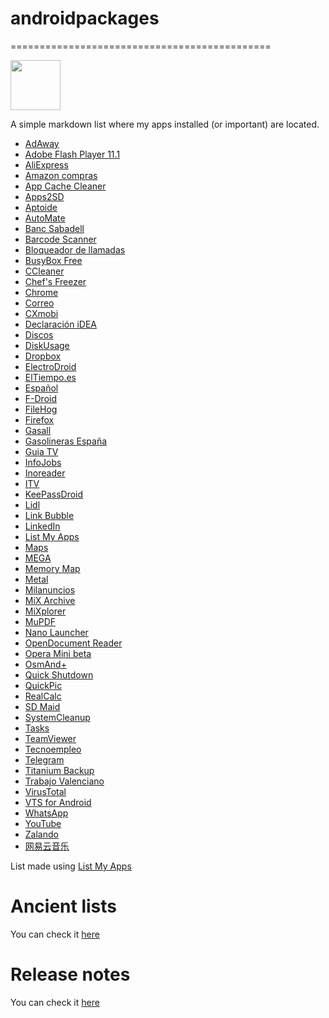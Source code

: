 # androidpackages
=============================================

<img src="http://www.adgellida.byethost11.com/wp-content/uploads/2016/06/hw5uj62xo93duxzlqmf3.jpg" width="80"/>

A simple markdown list where my apps installed (or important) are located.

* [AdAway](play.google.com/store/apps/details?id=org.adaway) 
* [Adobe Flash Player 11.1](play.google.com/store/apps/details?id=com.adobe.flashplayer) 
* [AliExpress](play.google.com/store/apps/details?id=com.alibaba.aliexpresshd) 
* [Amazon compras](play.google.com/store/apps/details?id=com.amazon.mShop.android.shopping) 
* [App Cache Cleaner](play.google.com/store/apps/details?id=mobi.infolife.cache) 
* [Apps2SD](play.google.com/store/apps/details?id=in.co.pricealert.apps2sd) 
* [Aptoide](play.google.com/store/apps/details?id=cm.aptoide.pt) 
* [AutoMate](play.google.com/store/apps/details?id=com.bitspice.automate) 
* [Banc Sabadell](play.google.com/store/apps/details?id=net.inverline.bancosabadell.officelocator.android) 
* [Barcode Scanner](play.google.com/store/apps/details?id=com.google.zxing.client.android) 
* [Bloqueador de llamadas](play.google.com/store/apps/details?id=com.androidrocker.callblocker) 
* [BusyBox Free](play.google.com/store/apps/details?id=stericson.busybox) 
* [CCleaner](play.google.com/store/apps/details?id=com.piriform.ccleaner) 
* [Chef's Freezer](play.google.com/store/apps/details?id=com.chef.freezer) 
* [Chrome](play.google.com/store/apps/details?id=com.android.chrome) 
* [Correo](play.google.com/store/apps/details?id=com.boxer.email) 
* [CXmobi](play.google.com/store/apps/details?id=com.ideaknow.catalunyacaixa) 
* [Declaración iDEA](play.google.com/store/apps/details?id=es.tirea.declaracionidea) 
* [Discos](play.google.com/store/apps/details?id=com.mobile_infographics_tools.mydrive) 
* [DiskUsage](play.google.com/store/apps/details?id=com.google.android.diskusage) 
* [Dropbox](play.google.com/store/apps/details?id=com.dropbox.android) 
* [ElectroDroid](play.google.com/store/apps/details?id=it.android.demi.elettronica) 
* [ElTiempo.es](https://play.google.com/store/apps/details?id=es.eltiempo.weatherapp) 
* [Español](play.google.com/store/apps/details?id=com.android.mixplorer.local.es) 
* [F-Droid](play.google.com/store/apps/details?id=org.fdroid.fdroid) 
* [FileHog](play.google.com/store/apps/details?id=com.houseperez.filehog) 
* [Firefox](play.google.com/store/apps/details?id=org.mozilla.firefox) 
* [Gasall](play.google.com/store/apps/details?id=com.gasall) 
* [Gasolineras España](play.google.com/store/apps/details?id=com.mobialia.gas.spain) 
* [Guia TV](play.google.com/store/apps/details?id=net.micene.minigroup.palimpsests.lite) 
* [InfoJobs](play.google.com/store/apps/details?id=net.infojobs.mobile.android) 
* [Inoreader](play.google.com/store/apps/details?id=com.innologica.inoreader) 
* [ITV](play.google.com/store/apps/details?id=appinventor.ai_itiotajasp.ITV_02) 
* [KeePassDroid](play.google.com/store/apps/details?id=com.android.keepass) 
* [Lidl](play.google.com/store/apps/details?id=de.sec.mobile) 
* [Link Bubble](play.google.com/store/apps/details?id=com.linkbubble.playstore) 
* [LinkedIn](play.google.com/store/apps/details?id=com.linkedin.android) 
* [List My Apps](play.google.com/store/apps/details?id=de.onyxbits.listmyapps) 
* [Maps](play.google.com/store/apps/details?id=com.google.android.apps.maps) 
* [MEGA](play.google.com/store/apps/details?id=nz.mega.android) 
* [Memory Map](play.google.com/store/apps/details?id=com.jzap.memorymap) 
* [Metal](play.google.com/store/apps/details?id=com.nam.fbwrapper) 
* [Milanuncios](play.google.com/store/apps/details?id=com.muba.anuncios) 
* [MiX Archive](play.google.com/store/apps/details?id=com.mixplorer.addon.archive) 
* [MiXplorer](play.google.com/store/apps/details?id=com.mixplorer) 
* [MuPDF](play.google.com/store/apps/details?id=com.artifex.mupdfdemo) 
* [Nano Launcher](play.google.com/store/apps/details?id=com.cooeeui.zenlauncher) 
* [OpenDocument Reader](play.google.com/store/apps/details?id=at.tomtasche.reader) 
* [Opera Mini beta](play.google.com/store/apps/details?id=com.opera.mini.native.beta) 
* [OsmAnd+](play.google.com/store/apps/details?id=net.osmand.plus) 
* [Quick Shutdown](play.google.com/store/apps/details?id=com.grrmode.quickshutdown) 
* [QuickPic](play.google.com/store/apps/details?id=com.alensw.PicFolder) 
* [RealCalc](play.google.com/store/apps/details?id=uk.co.nickfines.RealCalc) 
* [SD Maid](play.google.com/store/apps/details?id=eu.thedarken.sdm) 
* [SystemCleanup](play.google.com/store/apps/details?id=com.SystemCleanup.Inteks.org) 
* [Tasks](play.google.com/store/apps/details?id=org.tasks) 
* [TeamViewer](play.google.com/store/apps/details?id=com.teamviewer.teamviewer.market.mobile) 
* [Tecnoempleo](play.google.com/store/apps/details?id=Tecnoempleo.com) 
* [Telegram](play.google.com/store/apps/details?id=org.telegram.messenger) 
* [Titanium Backup](play.google.com/store/apps/details?id=com.keramidas.TitaniumBackup) 
* [Trabajo Valenciano](play.google.com/store/apps/details?id=com.rss.gva) 
* [VirusTotal](play.google.com/store/apps/details?id=com.virustotal) 
* [VTS for Android](play.google.com/store/apps/details?id=com.nowsecure.android.vts) 
* [WhatsApp](play.google.com/store/apps/details?id=com.whatsapp) 
* [YouTube](play.google.com/store/apps/details?id=com.google.android.youtube) 
* [Zalando](play.google.com/store/apps/details?id=de.zalando.mobile) 
* [网易云音乐](play.google.com/store/apps/details?id=com.netease.cloudmusic)

List made using [List My Apps](https://play.google.com/store/apps/details?id=de.onyxbits.listmyapps)

Ancient lists
=============================================
You can check it [here](https://github.com/adgellida/androidpackages/tree/master/Ancient%20lists)

Release notes
=============================================
You can check it [here](https://github.com/adgellida/androidpackages/releases)
